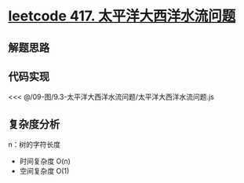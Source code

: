 # [leetcode 417. 太平洋大西洋水流问题](https://leetcode.cn/problems/pacific-atlantic-water-flow/)

## 解题思路

## 代码实现

<<< @/09-图/9.3-太平洋大西洋水流问题/太平洋大西洋水流问题.js

## 复杂度分析

n：树的字符长度

- 时间复杂度 O(n)
- 空间复杂度 O(1)
